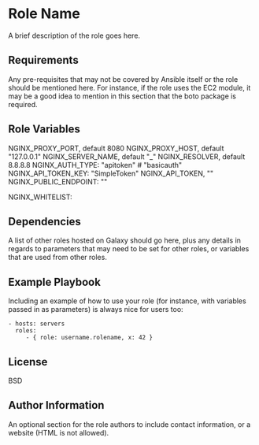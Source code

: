Role Name
=========

A brief description of the role goes here.

Requirements
------------

Any pre-requisites that may not be covered by Ansible itself or the role should be mentioned here. For instance, if the role uses the EC2 module, it may be a good idea to mention in this section that the boto package is required.

Role Variables
--------------

NGINX_PROXY_PORT, default 8080
NGINX_PROXY_HOST, default "127.0.0.1"
NGINX_SERVER_NAME, default "_"
NGINX_RESOLVER, default 8.8.8.8
NGINX_AUTH_TYPE: "apitoken" # "basicauth"
NGINX_API_TOKEN_KEY: "SimpleToken"
NGINX_API_TOKEN, ""
NGINX_PUBLIC_ENDPOINT: ""

NGINX_WHITELIST:

Dependencies
------------

A list of other roles hosted on Galaxy should go here, plus any details in regards to parameters that may need to be set for other roles, or variables that are used from other roles.

Example Playbook
----------------

Including an example of how to use your role (for instance, with variables passed in as parameters) is always nice for users too:

    - hosts: servers
      roles:
         - { role: username.rolename, x: 42 }

License
-------

BSD

Author Information
------------------

An optional section for the role authors to include contact information, or a website (HTML is not allowed).
